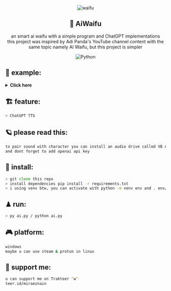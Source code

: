 <div align="center">

![waifu](https://user-images.githubusercontent.com/86060881/224974085-f92ff75f-b03c-47ff-9f9f-9a75d6165711.png)

<h2>🧩 AiWaifu</h2>
an smart ai waifu with a simple program and ChatGPT implementations<br> this project was inspired by Adi Panda's YouTube channel content with the same topic namely AI Waifu, but this project is simpler <br>
 
![Python](https://img.shields.io/badge/python-3670A0?style=plastic&logo=python&logoColor=ffdd54)
</div>

## 🚀 example:
<details>
<summary><b>Click here</b></summary> 
using vtubestudio software as a character intermediary
 
![ss](https://user-images.githubusercontent.com/86060881/224975752-77f6dc1a-a7ae-4bdc-b90e-daac24fe5d55.png)

</details>

## 🏗 feature:
```zsh
> ChatGPT TTS
```

## 🪐 please read this:
```zsh
to pair sound with character you can install an audio drive called VB Audio 
and dont forget to add openai api key
```

## 🎯 install:
```zsh
> git clone this repo
> install dependencies pip install -r requirements.txt
> i using venv btw, you can activate with python -m venv env and . env/Scripts/activate
```

## ♟ run:
```zsh
> py ai.py / python ai.py
```

## 🎮 platform:
```zsh
windows
maybe u can use steam & proton in linux
```

## 🌌 support me:
```zsh
u can support me on Trakteer ^w^
teer.id/miraeznain
```
